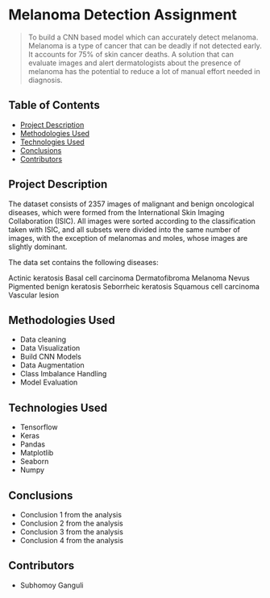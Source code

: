 # Melanoma Detection Assignment
> To build a CNN based model which can accurately detect melanoma. Melanoma is a type of cancer that can be deadly if not detected early. It accounts for 75% of skin cancer deaths. A solution that can evaluate images and alert dermatologists about the presence of melanoma has the potential to reduce a lot of manual effort needed in diagnosis.


## Table of Contents
* [Project Description](#project-description)
* [Methodologies Used](#methodologies-used)
* [Technologies Used](#technologies-used)
* [Conclusions](#conclusions)
* [Contributors](#Contributors)

<!-- You can include any other section that is pertinent to your problem -->

## Project Description
The dataset consists of 2357 images of malignant and benign oncological diseases, which were formed from the International Skin Imaging Collaboration (ISIC). All images were sorted according to the classification taken with ISIC, and all subsets were divided into the same number of images, with the exception of melanomas and moles, whose images are slightly dominant.

The data set contains the following diseases:

Actinic keratosis
Basal cell carcinoma
Dermatofibroma
Melanoma
Nevus
Pigmented benign keratosis
Seborrheic keratosis
Squamous cell carcinoma
Vascular lesion

## Methodologies Used
* Data cleaning
* Data Visualization 
* Build CNN Models
* Data Augmentation
* Class Imbalance Handling
* Model Evaluation

## Technologies Used
- Tensorflow
- Keras
- Pandas
- Matplotlib
- Seaborn
- Numpy

## Conclusions
- Conclusion 1 from the analysis
- Conclusion 2 from the analysis
- Conclusion 3 from the analysis
- Conclusion 4 from the analysis

## Contributors
* Subhomoy Ganguli